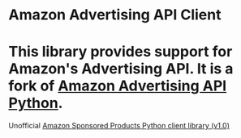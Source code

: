 # Amazon Advertising API Client

This library provides support for Amazon's Advertising API. It is a fork of [Amazon Advertising API Python](https://github.com/dbrent-amazon/amazon-advertising-api-python).
=======
Unofficial [Amazon Sponsored Products Python client library (v1.0)](https://advertising.amazon.com/API/docs/v1/guides/get_started)
